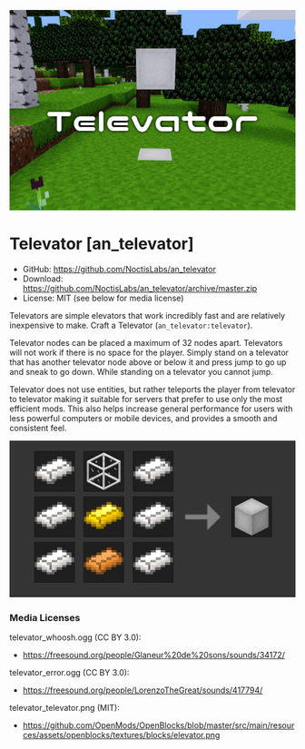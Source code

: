 ![Screenshot](screenshot.png)

Televator [an_televator]
============================
* GitHub: https://github.com/NoctisLabs/an_televator
* Download: https://github.com/NoctisLabs/an_televator/archive/master.zip
* License: MIT (see below for media license)

Televators are simple elevators that work incredibly fast and are relatively inexpensive to make. Craft a Televator (`an_televator:televator`).

Televator nodes can be placed a maximum of 32 nodes apart. Televators will not work if there is no space for the player. Simply stand on a televator that has another televator node above or below it and press jump to go up and sneak to go down. While standing on a televator you cannot jump.

Televator does not use entities, but rather teleports the player from televator to televator making it suitable for servers that prefer to use only the most efficient mods. This also helps increase general performance for users with less powerful computers or mobile devices, and provides a smooth and consistent feel.

![Recipe](recipe.png)

### Media Licenses
televator_whoosh.ogg (CC BY 3.0):<br />
- https://freesound.org/people/Glaneur%20de%20sons/sounds/34172/

televator_error.ogg (CC BY 3.0):<br />
- https://freesound.org/people/LorenzoTheGreat/sounds/417794/

televator_televator.png (MIT):<br />
- https://github.com/OpenMods/OpenBlocks/blob/master/src/main/resources/assets/openblocks/textures/blocks/elevator.png
